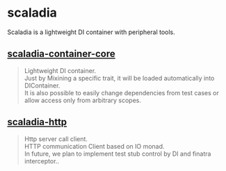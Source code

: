# scaladia

Scaladia is a lightweight DI container with peripheral tools.

## [scaladia-container-core](https://github.com/giiita/scaladia/tree/master/scaladia-container-core)

> Lightweight DI container.<br/>
> Just by Mixining a specific trait, it will be loaded automatically into DIContainer.<br/>
> It is also possible to easily change dependencies from test cases or allow access only from arbitrary scopes.<br/>


## [scaladia-http](https://github.com/giiita/scaladia/tree/master/scaladia-http)

> Http server call client.<br/>
> HTTP communication Client based on IO monad.<br/>
> In future, we plan to implement test stub control by DI and finatra interceptor..<br/>
